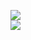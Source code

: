 [![](https://img.shields.io/badge/Made%20With-Github%20Spray-lightgrey.svg?style=for-the-badge&logo=github)](https://github.com/Annihil/github-spray#2061)  
[![](https://i.imgur.com/2DrTn0Z.gif)](https://github.com/Annihil/github-spray)